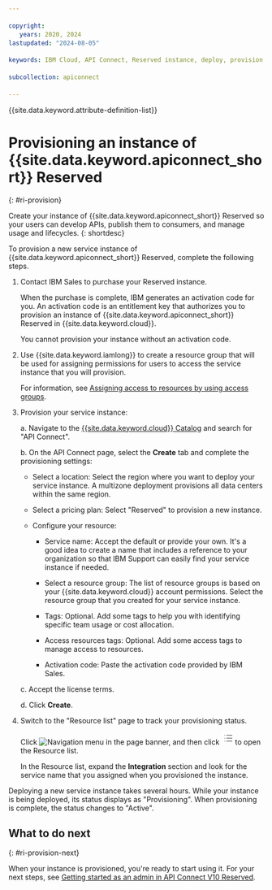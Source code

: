 ```yaml
---

copyright:
   years: 2020, 2024
lastupdated: "2024-08-05"

keywords: IBM Cloud, API Connect, Reserved instance, deploy, provision

subcollection: apiconnect

---
```


{{site.data.keyword.attribute-definition-list}}

# Provisioning an instance of {{site.data.keyword.apiconnect_short}} Reserved
{: #ri-provision}

Create your instance of {{site.data.keyword.apiconnect_short}} Reserved so your users can develop APIs, publish them to consumers, and manage usage and lifecycles.
{: shortdesc}

To provision a new service instance of {{site.data.keyword.apiconnect_short}} Reserved, complete the following steps.

1. Contact IBM Sales to purchase your Reserved instance.

   When the purchase is complete, IBM generates an activation code for you. An activation code is an entitlement key that authorizes you to provision an instance of {{site.data.keyword.apiconnect_short}} Reserved in {{site.data.keyword.cloud}}.

   You cannot provision your instance without an activation code.

1. Use {{site.data.keyword.iamlong}} to create a resource group that will be used for assigning permissions for users to access the service instance that you will   provision.

   For information, see [Assigning access to resources by using access groups](/docs/account?topic=account-access-getstarted).

1. Provision your service instance:

   a. Navigate to the [{{site.data.keyword.cloud}} Catalog](https://test.cloud.ibm.com/catalog) and search for "API Connect".

   b. On the API Connect page, select the **Create** tab and complete the provisioning settings:

   - Select a location: Select the region where you want to deploy your service instance.
        A multizone deployment provisions all data centers within the same region.

   - Select a pricing plan: Select "Reserved" to provision a new instance.

   - Configure your resource:

     - Service name: Accept the default or provide your own. It's a good idea to create a name that includes a reference to your organization so that IBM Support can easily  find your  service instance if needed.

     - Select a resource group: The list of resource groups is based on your {{site.data.keyword.cloud}} account permissions. Select the resource group that you created for your service instance.

     - Tags: Optional. Add some tags to help you with identifying specific team usage or cost allocation.

     - Access resources tags: Optional. Add some access tags to manage access to resources.

     - Activation code: Paste the activation code provided by IBM Sales.

   c. Accept the license terms.

   d. Click **Create**.

1. Switch to the "Resource list" page to track your provisioning status.

    Click ![Navigation menu](images/icon_cloud_menu.png "Navigation menu icon") in the page banner, and then click ![Resource list](images/icon_cloud_resource_list.png "Resource list icon") to open the Resource list. 

    In the Resource list, expand the **Integration** section and look for the service name that you assigned when you provisioned the instance.

Deploying a new service instance takes several hours. While your instance is being deployed, its status displays as "Provisioning". When provisioning is complete, the status changes to "Active".

## What to do next
{: #ri-provision-next}

When your instance is provisioned, you're ready to start using it. For your next steps, see [Getting started as an admin in API Connect V10 Reserved](/docs/apiconnect?topic=apiconnect-getting-started-admin).

